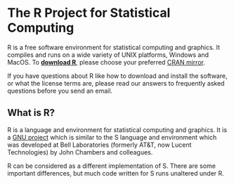 # The R Project for Statistical Computing

R is a free software environment for statistical computing and graphics. 
It compiles and runs on a wide variety of UNIX platforms, Windows and MacOS. 
To __[download R](http://cran.r-project.org/mirrors.html)__, please choose your 
preferred [CRAN mirror](http://cran.r-project.org/mirrors.html).

If you have questions about R like how to download and install the software, or what the license terms are, please read our answers to frequently asked questions before you send an email.


## What is R?

R is a language and environment for statistical computing and graphics. 
It is a [GNU project](http://www.gnu.org/) which is similar to the S language 
and environment which was developed at Bell Laboratories (formerly AT&T, now 
Lucent Technologies) by John Chambers and colleagues. 

R can be considered as a different implementation of S. There are some 
important differences, but much code written for S runs unaltered under R.
